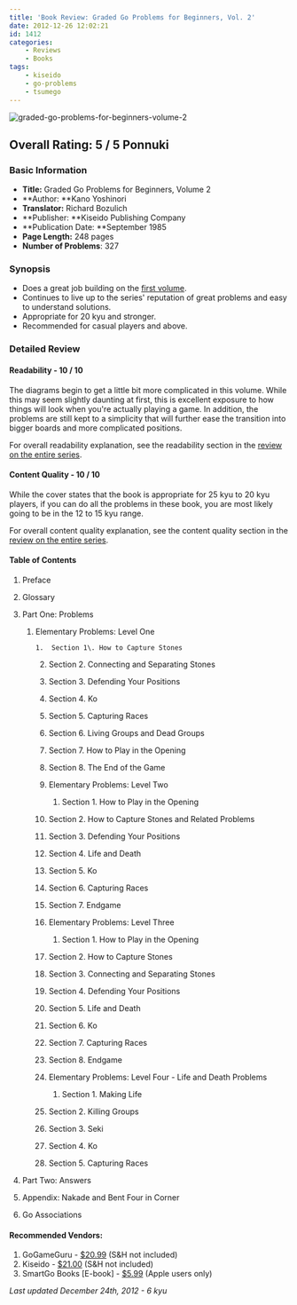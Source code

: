 ```yaml
---
title: 'Book Review: Graded Go Problems for Beginners, Vol. 2'
date: 2012-12-26 12:02:21
id: 1412
categories:
    - Reviews
    - Books
tags:
    - kiseido
    - go-problems
    - tsumego
---
```


![graded-go-problems-for-beginners-volume-2](http://www.bengozen.com/wp-content/uploads/2012/12/graded-go-problems-for-beginners-volume-2.jpg)

## Overall Rating: 5 / 5 Ponnuki

### Basic Information

*   **Title:** Graded Go Problems for Beginners, Volume 2
*   **Author: **Kano Yoshinori
*   **Translator:** Richard Bozulich
*   **Publisher: **Kiseido Publishing Company
*   **Publication Date: **September 1985
*   **Page Length:** 248 pages
*   **Number of Problems**: 327

### Synopsis

*   Does a great job building on the [first volume](http://www.bengozen.com/book-review-graded-go-problems-for-beginners-vol-1/ "Book Review: Graded Go Problems for Beginners, Vol. 1").
*   Continues to live up to the series' reputation of great problems and easy to understand solutions.
*   Appropriate for 20 kyu and stronger.
*   Recommended for casual players and above.
<!--more-->

### Detailed Review

#### Readability - 10 / 10

The diagrams begin to get a little bit more complicated in this volume. While this may seem slightly daunting at first, this is excellent exposure to how things will look when you're actually playing a game. In addition, the problems are still kept to a simplicity that will further ease the transition into bigger boards and more complicated positions.

For overall readability explanation, see the readability section in the [review on the entire series](http://www.bengozen.com/book-review-graded-go-problems-for-beginners-series/ "Book Review: Graded Go Problems for Beginners Series").

#### Content Quality - 10 / 10

While the cover states that the book is appropriate for 25 kyu to 20 kyu players, if you can do all the problems in these book, you are most likely going to be in the 12 to 15 kyu range.

For overall content quality explanation, see the content quality section in the [review on the entire series](http://www.bengozen.com/book-review-graded-go-problems-for-beginners-series/ "Book Review: Graded Go Problems for Beginners Series").

#### Table of Contents

1.  Preface
2.  Glossary
3.  Part One: Problems

    1.  Elementary Problems: Level One

            1.  Section 1\. How to Capture Stones
        2.  Section 2\. Connecting and Separating Stones
        3.  Section 3\. Defending Your Positions
        4.  Section 4\. Ko
        5.  Section 5\. Capturing Races
        6.  Section 6\. Living Groups and Dead Groups
        7.  Section 7\. How to Play in the Opening
        8.  Section 8\. The End of the Game

        2.  Elementary Problems: Level Two

            1.  Section 1\. How to Play in the Opening
        2.  Section 2\. How to Capture Stones and Related Problems
        3.  Section 3\. Defending Your Positions
        4.  Section 4\. Life and Death
        5.  Section 5\. Ko
        6.  Section 6\. Capturing Races
        7.  Section 7\. Endgame

        3.  Elementary Problems: Level Three

            1.  Section 1\. How to Play in the Opening
        2.  Section 2\. How to Capture Stones
        3.  Section 3\. Connecting and Separating Stones
        4.  Section 4\. Defending Your Positions
        5.  Section 5\. Life and Death
        6.  Section 6\. Ko
        7.  Section 7\. Capturing Races
        8.  Section 8\. Endgame

        4.  Elementary Problems: Level Four - Life and Death Problems

            1.  Section 1\. Making Life
        2.  Section 2\. Killing Groups
        3.  Section 3\. Seki
        4.  Section 4\. Ko
        5.  Section 5\. Capturing Races

4.  Part Two: Answers
5.  Appendix: Nakade and Bent Four in Corner
6.  Go Associations

#### Recommended Vendors:

1.  GoGameGuru - [$20.99](http://shop.gogameguru.com/graded-go-problems-for-beginners-volume-2/?acc=e4da3b7fbbce2345d7772b0674a318d5) (S&amp;H not included)
2.  Kiseido - [$21.00](http://kiseido.com/go_books.htm) (S&amp;H not included)
3.  SmartGo Books [E-book] - [$5.99](https://itunes.apple.com/app/smartgo-books/id428149193?mt=8 "SmartGo Books App Download") (Apple users only)

_Last updated December 24th, 2012 - 6 kyu_
